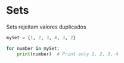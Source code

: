 # Sets

Sets rejeitam valores duplicados

```python
mySet = {1, 2, 3, 4, 3, 2}

for number in mySet:
    print(number)  # Print only 1, 2, 3, 4
```
